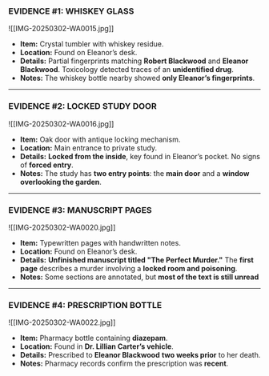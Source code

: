 ### **EVIDENCE #1: WHISKEY GLASS**
 
![[IMG-20250302-WA0015.jpg]]
- **Item:** Crystal tumbler with whiskey residue.
- **Location:** Found on Eleanor’s desk.
- **Details:** Partial fingerprints matching **Robert Blackwood** and **Eleanor Blackwood**. Toxicology detected traces of an **unidentified drug**.
- **Notes:** The whiskey bottle nearby showed **only Eleanor’s fingerprints**.

---

### **EVIDENCE #2: LOCKED STUDY DOOR**

![[IMG-20250302-WA0016.jpg]]
- **Item:** Oak door with antique locking mechanism.
- **Location:** Main entrance to private study.
- **Details:** **Locked from the inside**, key found in Eleanor’s pocket. No signs of **forced entry**.
- **Notes:** The study has **two entry points**: the **main door** and a **window overlooking the garden**.

---

### **EVIDENCE #3: MANUSCRIPT PAGES**

![[IMG-20250302-WA0020.jpg]]
- **Item:** Typewritten pages with handwritten notes.
- **Location:** Found on Eleanor’s desk.
- **Details:** **Unfinished manuscript titled "The Perfect Murder."** The **first page** describes a murder involving a **locked room and poisoning**.
- **Notes:** Some sections are annotated, but **most of the text is still unread**

---

### **EVIDENCE #4: PRESCRIPTION BOTTLE**

![[IMG-20250302-WA0022.jpg]]
- **Item:** Pharmacy bottle containing **diazepam**.
- **Location:** Found in **Dr. Lillian Carter’s vehicle**.
- **Details:** Prescribed to **Eleanor Blackwood** **two weeks prior** to her death.
- **Notes:** Pharmacy records confirm the prescription was **recent**.